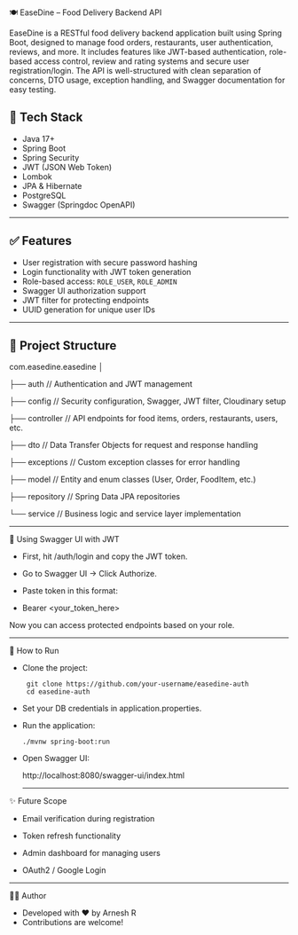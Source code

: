 🍽 EaseDine – Food Delivery Backend API

EaseDine is a RESTful food delivery backend application built using Spring Boot, designed to manage food orders, restaurants, user authentication, reviews, and more. It includes features like JWT-based authentication, role-based access control, review and rating systems and secure user registration/login. The API is well-structured with clean separation of concerns, DTO usage, exception handling, and Swagger documentation for easy testing.

## 🔧 Tech Stack

- Java 17+
- Spring Boot
- Spring Security
- JWT (JSON Web Token)
- Lombok
- JPA & Hibernate
- PostgreSQL 
- Swagger (Springdoc OpenAPI)

---

## ✅ Features

- User registration with secure password hashing
- Login functionality with JWT token generation
- Role-based access: `ROLE_USER`, `ROLE_ADMIN`
- Swagger UI authorization support
- JWT filter for protecting endpoints
- UUID generation for unique user IDs

---

## 🧱 Project Structure

com.easedine.easedine
│

├── auth    // Authentication and JWT management

├── config       // Security configuration, Swagger, JWT filter, Cloudinary setup

├── controller   // API endpoints for food items, orders, restaurants, users, etc.

├── dto          // Data Transfer Objects for request and response handling

├── exceptions   // Custom exception classes for error handling

├── model        // Entity and enum classes (User, Order, FoodItem, etc.)

├── repository   // Spring Data JPA repositories

└── service      // Business logic and service layer implementation

---

🔑 Using Swagger UI with JWT

- First, hit /auth/login and copy the JWT token.

- Go to Swagger UI → Click Authorize.

- Paste token in this format:

- Bearer <your_token_here>

Now you can access protected endpoints based on your role.

---

🚀 How to Run

- Clone the project:

       git clone https://github.com/your-username/easedine-auth
       cd easedine-auth
  
- Set your DB credentials in application.properties.
- Run the application:
  
      ./mvnw spring-boot:run

- Open Swagger UI:

    http://localhost:8080/swagger-ui/index.html
  
  ---

✨ Future Scope

- Email verification during registration

- Token refresh functionality

- Admin dashboard for managing users

- OAuth2 / Google Login

---

👨‍💻 Author

- Developed with ❤️ by Arnesh R
- Contributions are welcome!



